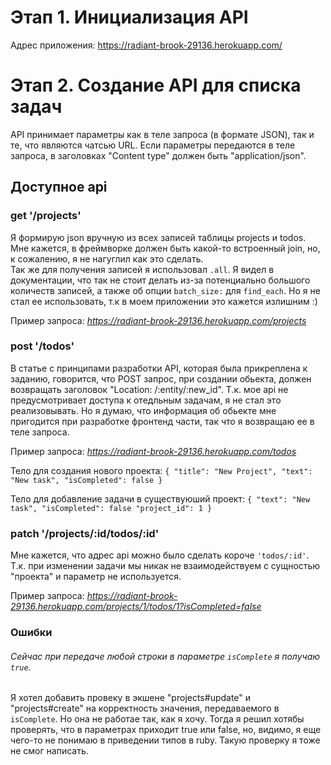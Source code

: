 # Этап 1. Инициализация API

Адрес приложения: https://radiant-brook-29136.herokuapp.com/ 

# Этап 2. Создание API для списка задач

API принимает параметры как в теле запроса (в формате JSON), так и те, что являются чатсью URL. 
Если параметры передаются в теле запроса, в заголовках "Content type" должен быть "application/json".

## Доступное api

### get '/projects'

Я формирую json вручную из всех записей таблицы projects и todos. Мне кажется, в фреймворке должен быть какой-то 
встроенный join, но, к сожалению, я не нагуглил как это сделать.  
Так же для получения записей я использовал `.all`. Я видел в документации, что так не стоит делать из-за 
потенциально большого количеств записей, а также об опции `batch_size:` для `find_each`. Но я не стал ее использовать, 
т.к в моем приложении это кажется излишним :)

Пример запроса: *https://radiant-brook-29136.herokuapp.com/projects* 

### post '/todos'

В статье с принципами разработки API, которая была прикреплена к заданию, говорится, что POST запрос, при создании 
обьекта, должен возвращать заголовок "Location: /:entity/:new_id". Т.к. мое api не предусмотривает доступа к 
отедльным задачам, я не стал это реализовывать. Но я думаю, что информация об обьекте мне пригодится при разработке 
фронтенд части, так что я возвращаю ее в теле запроса. 

Пример запроса: *https://radiant-brook-29136.herokuapp.com/todos*

Тело для создания нового проекта:  `{
"title": "New Project",
"text": "New task",
"isCompleted": false
}`

Тело для добавление задачи в существуюший проект: `{
"text": "New task",
"isCompleted": false
"project_id": 1
}`

### patch '/projects/:id/todos/:id'

Мне кажется, что адрес api можно было сделать короче `'todos/:id'`. Т.к. при изменении задачи мы никак не 
взаимодействуем с сущностью "проекта" и параметр не используется. 

Пример запроса: *https://radiant-brook-29136.herokuapp.com/projects/1/todos/1?isCompleted=false*

### Ошибки

###### Сейчас при передаче любой строки в параметре `isComplete` я получаю `true`. 
Я хотел добавить провеку в экшене "projects#update" и "projects#create" на корректность значения, передаваемого в `isComplete`. Но она 
не работае так, как я хочу. Тогда я решил хотябы проверять, что в параметрах приходит true или false, но, видимо, я 
еще чего-то не понимаю в приведении типов в ruby. Такую проверку я тоже не смог написать.  
